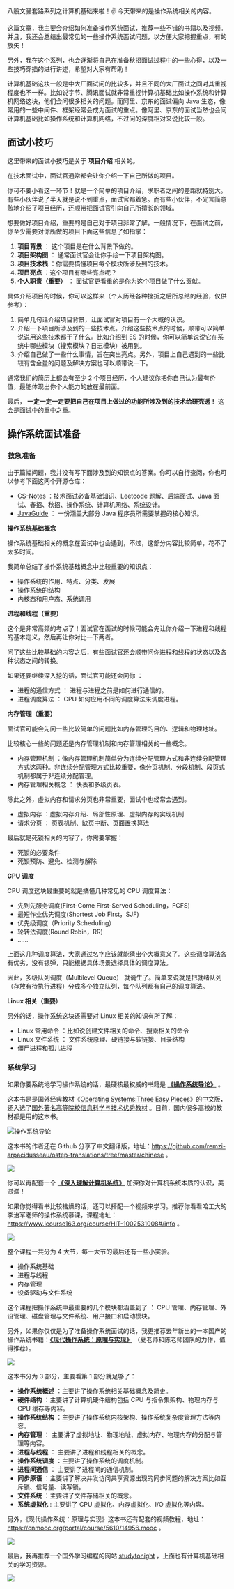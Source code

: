 八股文骚套路系列之计算机基础来啦！✌️ 今天带来的是操作系统相关的内容。

这篇文章，我主要会介绍如何准备操作系统面试，推荐一些不错的书籍以及视频。并且，我还会总结出最常见的一些操作系统面试问题，以方便大家把握重点，有的放矢！

另外，我在这个系列，也会逐渐将自己在准备秋招面试过程中的一些心得，以及一些技巧穿插的进行讲述，希望对大家有帮助！

计算机基础这块一般是中大厂面试问的比较多，并且不同的大厂面试之间对其重视程度也不一样。比如说字节、腾讯面试就非常重视计算机基础比如操作系统和计算机网络这块，他们会问很多相关的问题。而阿里、京东的面试偏向 Java 生态，像常用的一些中间件、框架经常会成为面试的重点。像阿里、京东的面试当然也会问计算机基础比如操作系统和计算机网络，不过问的深度相对来说比较一般。

## 面试小技巧

这里带来的面试小技巧是关于 **项目介绍** 相关的。

在技术面试中，面试官通常都会让你介绍一下自己所做的项目。

你可不要小看这一环节！就是一个简单的项目介绍，求职者之间的差距就特别大。有些小伙伴说了半天就是说不到重点，面试官都着急。而有些小伙伴，不光言简意赅地介绍了项目经历，还顺带把面试官引向自己所擅长的领域。

想要做好项目介绍，重要的是自己对于项目非常了解。一般情况下，在面试之前，你至少需要对你所做的项目下面这些信息了如指掌：

1. **项目背景** ： 这个项目是在什么背景下做的。
2. **项目架构图** ： 通常面试官会让你手绘一下项目架构图。
3. **项目技术栈** ：你需要搞懂项目每个模块所涉及到的技术。
4. **项目亮点** ：这个项目有哪些亮点呢？
5. **个人职责（重要）** ： 面试官更看重的是你为这个项目做了什么贡献。

具体介绍项目的时候，你可以这样来（个人历经各种挫折之后所总结的经验，仅供参考）：

1. 简单几句话介绍项目背景，让面试官对项目有一个大概的认识。
2. 介绍一下项目所涉及到的一些技术点。介绍这些技术点的时候，顺带可以简单说说用这些技术都干了什么。比如介绍到 ES 的时候，你可以简单说说它在系统中哪些模块（搜索模块？日志模块）被用到。
3. 介绍自己做了一些什么事情，旨在突出亮点。另外，项目上自己遇到的一些比较有含金量的问题及解决方案也可以顺带说一下。

通常我们的简历上都会有至少 2 个项目经历，个人建议你把你自己认为最有价值，最能体现出你个人能力的放在最前面。

最后， **一定一定一定要把自己在项目上做过的功能所涉及到的技术给研究透！**  这会是面试中的重中之重。

## 操作系统面试准备

### 救急准备

由于篇幅问题，我并没有写下面涉及到的知识点的答案。你可以自行查阅，你也可以参考下面这两个开源仓库：

- [CS-Notes](https://github.com/CyC2018/CS-Notes "CS-Notes") ：技术面试必备基础知识、Leetcode 题解、后端面试、Java 面试、春招、秋招、操作系统、计算机网络、系统设计。
- [JavaGuide](https://github.com/Snailclimb/JavaGuide "JavaGuide") ： 一份涵盖大部分 Java 程序员所需要掌握的核心知识。

**操作系统基础概念**

操作系统基础相关的概念在面试中也会遇到，不过，这部分内容比较简单，花不了太多时间。

我简单总结了操作系统基础概念中比较重要的知识点：

- 操作系统的作用、特点、分类、发展
- 操作系统的结构
- 内核态和用户态、系统调用

**进程和线程（重要）**

这个是非常高频的考点了！面试官在面试的时候可能会先让你介绍一下进程和线程的基本定义，然后再让你对比一下两者。

问了这些比较基础的内容之后，有些面试官还会顺带问你进程和线程的状态以及各种状态之间的转换。

如果还要继续深入挖的话，面试官可能还会问你 ：

- 进程的通信方式 ： 进程与进程之前是如何进行通信的。
- 进程调度算法 ： CPU 如何应用不同的调度算法来调度进程。

**内存管理（重要）**

面试官可能会先问一些比较简单的问题比如内存管理的目的、逻辑和物理地址。

比较核心一些的问题还是内存管理机制和内存管理相关的一些概念。

- 内存管理机制 ：像内存管理机制简单分为连续分配管理方式和非连续分配管理方式这两种。非连续分配管理方式比较重要，像分页机制、分段机制、段页式机制都属于非连续分配管理。
- 内存管理相关概念 ： 快表和多级页表。

除此之外，虚拟内存和请求分页也非常重要，面试中也经常会遇到。

- 虚拟内存 ：虚拟内存介绍、局部性原理、虚拟内存的实现机制
- 请求分页 ： 页表机制、缺页中断、页面置换算法

最后就是死锁相关的内容了，你需要掌握：

- 死锁的必要条件
- 死锁预防、避免、检测与解除

**CPU 调度**

CPU 调度这块最重要的就是搞懂几种常见的 CPU 调度算法：

- 先到先服务调度(First-Come First-Served Scheduling，FCFS)
- 最短作业优先调度(Shortest Job First，SJF)
- 优先级调度（Priority Scheduling）
- 轮转法调度(Round Robin，RR)
- ......

上面这几种调度算法，大家通过名字应该就能猜出个大概意义了。这些调度算法各有优劣，没有银弹，只能根据具体场景选择具体的调度算法。

因此，多级队列调度（Multilevel Queue） 就诞生了。简单来说就是把就绪队列（存放有待执行进程）分成多个独立队列，每个队列都有自己的调度算法。

**Linux 相关（重要）**

另外的话，操作系统这块还需要对 Linux 相关的知识有所了解：

- Linux 常用命令 ：比如说创建文件相关的命令、搜索相关的命令
- Linux 文件系统 ： 文件系统原理、硬链接与软链接、目录结构
- 僵尸进程和孤儿进程

### 系统学习

如果你要系统地学习操作系统的话，最硬核最权威的书籍是 **[《操作系统导论》](https://book.douban.com/subject/33463930/)** 。

这本书是是国外经典教材《[Operating Systems:Three Easy Pieces](https://link.zhihu.com/?target=http%3A//pages.cs.wisc.edu/~remzi/OSTEP/)》的中文版，还入选了[国外著名高等院校信息科学与技术优秀教材](https://book.douban.com/series/47813) 。目前，国内很多高校的教材都是用的这本书。

![操作系统导论](https://img-blog.csdnimg.cn/img_convert/3cea41c2c9fa458bc17b0c4d75973ec9.png)

这本书的作者还在 Github 分享了中文翻译版，地址：https://github.com/remzi-arpacidusseau/ostep-translations/tree/master/chinese 。

![](https://img-blog.csdnimg.cn/4518fc37a3af4d19b361e95bf0c31091.png)

你可以再配套一个 **[《深入理解计算机系统》](https://book.douban.com/subject/1230413/)** 加深你对计算机系统本质的认识，美滋滋！

如果你觉得看书比较枯燥的话，还可以搭配一个视频来学习。推荐你看看哈工大的李治军老师的操作系统慕课，课程地址：https://www.icourse163.org/course/HIT-1002531008#/info 。

![](https://img-blog.csdnimg.cn/f08ff2ffd7b04290bd912537f70821a2.png)

整个课程一共分为 4 大节，每一大节的最后还有一些小实验。

- 操作系统基础
- 进程与线程
- 内存管理
- 设备驱动与文件系统

这个课程把操作系统中最重要的几个模块都涵盖到了 ： CPU 管理、内存管理、外设管理、磁盘管理与文件系统、用户接口和启动模块。

另外，如果你仅仅是为了准备操作系统面试的话，我更推荐去年新出的一本国产的操作系统书籍：**[《现代操作系统：原理与实现》](https://book.douban.com/subject/35208251/)** （夏老师和陈老师团队的力作，值得推荐）。

![](https://img-blog.csdnimg.cn/20210406132050845.png)

这本书分为 3 部分，主要看第 1 部分就足够了：

- **操作系统概述** ：主要讲了操作系统相关基础概念及简史。
- **硬件结构** ：主要讲了计算机硬件结构包括 CPU 与指令集架构、物理内存与 CPU 缓存等内容。
- **操作系统结构** ：主要讲了操作系统内核架构、操作系统复杂度管理方法等内容。
- **内存管理** ： 主要讲了虚拟地址、物理地址、虚拟内存、物理内存的分配与管理等内容。
- **进程与线程** ： 主要讲了进程和线程相关的概念。
- **操作系统调度** ：主要讲了操作系统的调度机制。
- **进程间通信** ： 主要讲了进程间的通信机制。
- **同步原语** ：主要讲了解决并发访问共享资源出现的同步问题的解决方案比如互斥锁、信号量、读写锁。
- **文件系统** ：主要讲了文件存储相关的概念。
- **系统虚拟化** : 主要讲了 CPU 虚拟化、内存虚拟化、I/O 虚拟化等内容。

另外，《现代操作系统：原理与实现》这本书还有配套的视频教程，地址：https://cnmooc.org/portal/course/5610/14956.mooc 。

![](https://img-blog.csdnimg.cn/f8b53c4e930b401e9c414e5d20302974.png)

最后，我再推荐一个国外学习编程的网站 [studytonight](https://www.studytonight.com/) ，上面也有计算机基础相关的学习资源。

![](https://img-blog.csdnimg.cn/0fee3e0a80d545c797814a70b3a0e0b3.png)